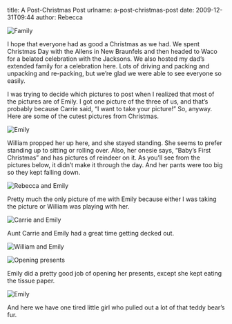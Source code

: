 title: A Post-Christmas Post
urlname: a-post-christmas-post
date: 2009-12-31T09:44
author: Rebecca

![Family][a]

[a]: {static}/images/2009-12-25-christmas-02.jpg

I hope that everyone had as good a Christmas as we had. We spent Christmas Day
with the Allens in New Braunfels and then headed to Waco for a belated
celebration with the Jacksons. We also hosted my dad&#x02bc;s extended family
for a celebration here. Lots of driving and packing and unpacking and
re-packing, but we&#x02bc;re glad we were able to see everyone so easily.

I was trying to decide which pictures to post when I realized that most of the
pictures are of Emily. I got one picture of the three of us, and that&#x02bc;s
probably because Carrie said, &ldquo;I want to take your picture!&rdquo; So,
anyway. Here are some of the cutest pictures from Christmas.

![Emily][b]

[b]: {static}/images/2009-12-25-christmas-03.jpg

William propped her up here, and she stayed standing. She seems to prefer
standing up to sitting or rolling over. Also, her onesie says,
&ldquo;Baby&#x02bc;s First Christmas&rdquo; and has pictures of reindeer on it.
As you&#x02bc;ll see from the pictures below, it didn&#x02bc;t make it through
the day. And her pants were too big so they kept falling down.

![Rebecca and Emily][c]

[c]: {static}/images/2009-12-25-christmas-04.jpg

Pretty much the only picture of me with Emily because either I was taking the
picture or William was playing with her.

![Carrie and Emily][d]

[d]: {static}/images/2009-12-25-christmas-05.jpg

Aunt Carrie and Emily had a great time getting decked out.

![William and Emily][e]

[e]: {static}/images/2009-12-25-christmas-06.jpg

![Opening presents][f]

[f]: {static}/images/2009-12-25-christmas-07.jpg

Emily did a pretty good job of opening her presents, except she kept eating the
tissue paper.

![Emily][g]

[g]: {static}/images/2009-12-25-christmas-08.jpg

And here we have one tired little girl who pulled out a lot of that teddy
bear&#x02bc;s fur.
